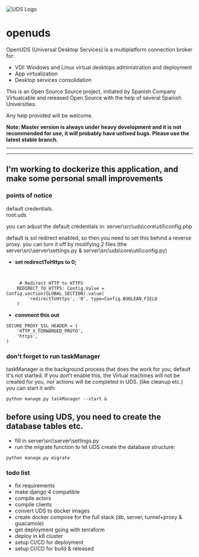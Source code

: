 ![UDS Logo](https://www.udsenterprise.com/static//img/logoUDSNav.png)

openuds
=======

OpenUDS (Universal Desktop Services) is a multiplatform connection broker for:
- VDI: Windows and Linux virtual desktops administration and deployment
- App virtualization
- Desktop services consolidation

This is an Open Source Source project, initiated by Spanish Company ​Virtualcable and released Open Source with the help of several Spanish Universities.

Any help provided will be welcome.

**Note: Master version is always under heavy development and it is not recommended for use, it will probably have unfixed bugs.  Please use the latest stable branch.**

____________________________

_____________________

## **I'm working to dockerize this application, and make some personal small improvements**

### **points of notice**

default credentials.\
root:uds

you can adjust the default credentials in:
server\src\uds\core\util\config.php

default is ssl redirect enabled, so then you need to set this behind a reverse proxy.
you can turn it off by modifying 2 files (the server\src\server\settings.py & server\src\uds\core\util\config.py)

- **set redirectToHttps to 0;**
```


     # Redirect HTTP to HTTPS
    REDIRECT_TO_HTTPS: Config.Value = Config.section(GLOBAL_SECTION).value(
        'redirectToHttps', '0', type=Config.BOOLEAN_FIELD
    )
```

- **comment this out**

```
SECURE_PROXY_SSL_HEADER = (
    'HTTP_X_FORWARDED_PROTO',
    'https',
)  
```

### don't forget to run taskManager

taskManager is the background process that does the work for you, default it's not started. If you don't enable this, the Virtual machines will not be created for you, nor actions will be completed in UDS. (like cleanup etc.)
you can start it with: 
```
python manage.py taskManager --start &
```


## before using UDS, you need to create the database tables etc. ##

- fill in server\src\server\settings.py
- run the migrate function to let UDS create the database structure:
```
python manage.py migrate
```

### **todo list**

- fix requirements
- make django 4 compatible
- compile actors
- compile clients
- convert UDS to docker images
- create docker compose for the full stack (db, server, tunnel+proxy & guacamole)
- get deployment going with terraform
- deploy in k8 cluster
- setup CI/CD for deployment
- setup CI/CD for build & released
